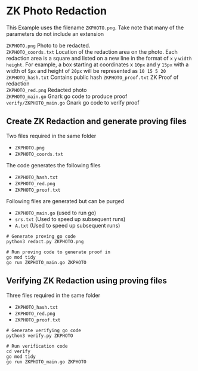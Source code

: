 # ZK Photo Redaction

This Example uses the filename `ZKPHOTO.png`. Take note that many of the parameters do not include an extension

`ZKPHOTO.png` Photo to be redacted.  
`ZKPHOTO_coords.txt` Location of the redaction area on the photo. Each redaction area is a square and listed on a new line in the format of `x` `y` `width` `height`. For example, a box starting at coordinates x `10px` and y `15px` with a width of `5px` and height of `20px` will be represented as `10 15 5 20`  
`ZKPHOTO_hash.txt` Contains public hash 
`ZKPHOTO_proof.txt` ZK Proof of redaction  
`ZKPHOTO_red.png` Redacted photo  
`ZKPHOTO_main.go` Gnark go code to produce proof  
`verify/ZKPHOTO_main.go` Gnark go code to verify proof  


## Create ZK Redaction and generate proving files

Two files required in the same folder
- `ZKPHOTO.png`
- `ZKPHOTO_coords.txt` 

The code generates the following files
- `ZKPHOTO_hash.txt`
- `ZKPHOTO_red.png`
- `ZKPHOTO_proof.txt`

Following files are generated but can be purged 
- `ZKPHOTO_main.go` (used to run go)
- `srs.txt` (Used to speed up subsequent runs)
- `A.txt` (Used to speed up subsequent runs)

```
# Generate proving go code
python3 redact.py ZKPHOTO.png

# Run proving code to generate proof in 
go mod tidy
go run ZKPHOTO_main.go ZKPHOTO
```

## Verifying ZK Redaction using proving files

Three files required in the same folder
- `ZKPHOTO_hash.txt`
- `ZKPHOTO_red.png`
- `ZKPHOTO_proof.txt`

```
# Generate verifying go code 
python3 verify.py ZKPHOTO

# Run verification code
cd verify
go mod tidy
go run ZKPHOTO_main.go ZKPHOTO
```

